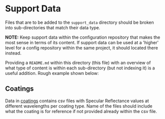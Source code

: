 # Support Data
Files that are to be added to the `support_data` directory should be broken into sub-directories that match their data type. 

**NOTE:** Keep support data within the configuration repository that makes the most sense in terms of its content. If support data can be used at a 'higher' level for a config repository within the same project, it should located there instead.

Providing a `README.md` within this directory (this file) with an overview of what type of content is within each sub-directory (but not indexing it) is a useful addition. Rough example shown below:

## Coatings
Data in [coatings](/coatings/) contains csv files with Specular Reflectance values at different wavelengths per coating type. Name of the files should include what the coating is for reference if not provided already within the csv file.
